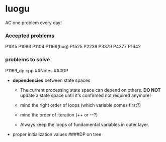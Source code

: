 # luogu
AC one problem every day!
### Accepted problems
P1015 P1083 P1104 P1169(bug) P1525 P2239 P3379 P4377
P1642
### problems to solve
P1169_dp.cpp
##Notes
###DP
* **dependencies** between state spaces
    * The current processing state space can depend on others.
      **DO NOT** update a state space until it's confirmed not required anymore!
      
    * mind the right order of loops (which variable comes first?)
    * mind the order of iteration (++ or --?)
    * Always keep the loops of fundamental variables in outer layer.
* proper initialization values
####DP on tree

